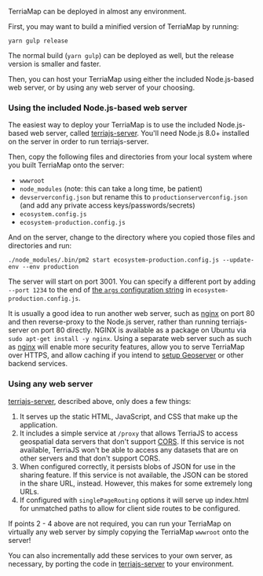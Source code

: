 TerriaMap can be deployed in almost any environment.

First, you may want to build a minified version of TerriaMap by running:

```
yarn gulp release
```

The normal build (`yarn gulp`) can be deployed as well, but the release version is smaller and faster.

Then, you can host your TerriaMap using either the included Node.js-based web server, or by using any web server of your choosing.

### Using the included Node.js-based web server

The easiest way to deploy your TerriaMap is to use the included Node.js-based web server, called [terriajs-server](https://github.com/TerriaJS/terriajs-server). You'll need Node.js 8.0+ installed on the server in order to run terriajs-server.

Then, copy the following files and directories from your local system where you built TerriaMap onto the server:

-   `wwwroot`
-   `node_modules` (note: this can take a long time, be patient)
-   `devserverconfig.json` but rename this to `productionserverconfig.json` (and add any private access keys/passwords/secrets)
-   `ecosystem.config.js`
-   `ecosystem-production.config.js`

And on the server, change to the directory where you copied those files and directories and run:

```
./node_modules/.bin/pm2 start ecosystem-production.config.js --update-env --env production
```

The server will start on port 3001. You can specify a different port by adding ` --port 1234` to the end of [the `args` configuration string](https://github.com/TerriaJS/TerriaMap/blob/f3c0b5e2a6ecd264b975beb155f9db84acca48df/ecosystem-production.config.js#L16) in `ecosystem-production.config.js`.

It is usually a good idea to run another web server, such as [nginx](https://nginx.org/en/) on port 80 and then reverse-proxy to the Node.js server, rather than running terriajs-server on port 80 directly. NGINX is available as a package on Ubuntu via `sudo apt-get install -y nginx`. Using a separate web server such as such as [nginx](https://nginx.org/en/) will enable more security features, allow you to serve TerriaMap over HTTPS, and allow caching if you intend to [setup Geoserver](https://docs.terria.io/guide/deploying/setting-up-geoserver/) or other backend services.

### Using any web server

[terriajs-server](https://github.com/TerriaJS/terriajs-server), described above, only does a few things:

1. It serves up the static HTML, JavaScript, and CSS that make up the application.
2. It includes a simple service at `/proxy` that allows TerriaJS to access geospatial data servers that don't support [CORS](../connecting-to-data/cross-origin-resource-sharing.md). If this service is not available, TerriaJS won't be able to access any datasets that are on other servers and that don't support CORS.
3. When configured correctly, it persists blobs of JSON for use in the sharing feature. If this service is not available, the JSON can be stored in the share URL, instead. However, this makes for some extremely long URLs.
4. If configured with `singlePageRouting` options it will serve up index.html for unmatched paths to allow for client side routes to be configured.

If points 2 - 4 above are not required, you can run your TerriaMap on virtually any web server by simply copying the TerriaMap `wwwroot` onto the server!

You can also incrementally add these services to your own server, as necessary, by porting the code in [terriajs-server](https://github.com/TerriaJS/terriajs-server) to your environment.
